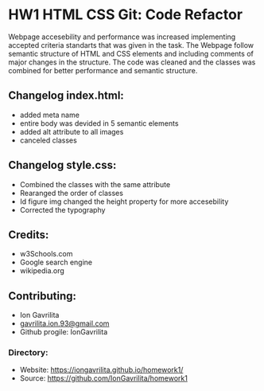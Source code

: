 # HW1 HTML CSS Git: Code Refactor
Webpage accesebility and performance was increased implementing accepted criteria standarts that was given in the task. The Webpage follow semantic structure of HTML and CSS elements and including comments of major changes in the structure. The code was cleaned and the classes was combined for better performance and semantic structure.

## Changelog index.html:
* added meta name 
* entire body was devided in 5 semantic elements 
* added alt attribute to all images
* canceled classes

## Changelog style.css:
* Combined the classes with the same attribute
* Rearanged the order of classes
* Id figure img changed the height property for more accesebility
* Corrected the typography

## Credits:
* w3Schools.com
* Google search engine
* wikipedia.org

## Contributing:
* Ion Gavrilita
* gavrilita.ion.93@gmail.com
* Github progile: IonGavrilita

### Directory:
* Website: https://iongavrilita.github.io/homework1/
* Source: https://github.com/IonGavrilita/homework1